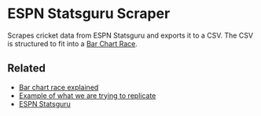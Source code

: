 # ESPN Statsguru Scraper

Scrapes cricket data from ESPN Statsguru and exports it to a CSV.
The CSV is structured to fit into a [Bar Chart Race](https://observablehq.com/@d3/bar-chart-race-explained).

## Related
- [Bar chart race explained](https://observablehq.com/@d3/bar-chart-race-explained)
- [Example of what we are trying to replicate](https://www.youtube.com/watch?v=FQrtXuEFxv8)
- [ESPN Statsguru](http://stats.espncricinfo.com/ci/engine/stats/index.html)